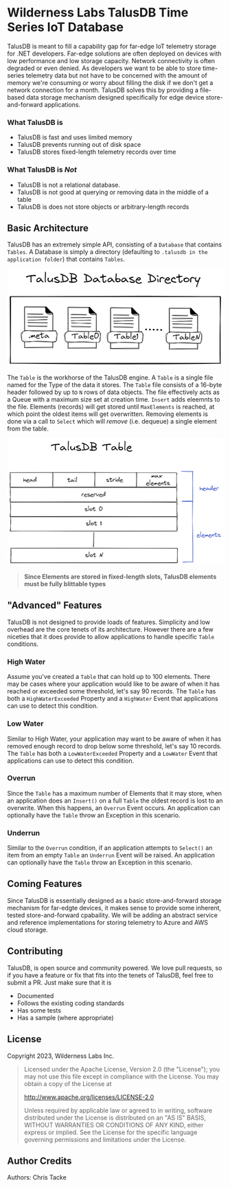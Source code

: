 # Wilderness Labs TalusDB Time Series IoT Database

TalusDB is meant to fill a capability gap for far-edge IoT telemetry storage for .NET developers.  Far-edge solutions are often deployed on devices with low performance and low storage capacity.  Network connectivity is often degraded or even denied.  As developers we want to be able to store time-series telemetry data but not have to be concerned with the amount of memory we're consuming or worry about filling the disk if we don't get a network connection for a month.  TalusDB solves this by providing a file-based data storage mechanism designed specifically for edge device store-and-forward applications.

### What TalusDB is 

- TalusDB is fast and uses limited memory
- TalusDB prevents running out of disk space
- TalusDB stores fixed-length telemetry records over time

### What TalusDB is *Not* 

- TalusDB is not a relational database.
- TalusDB is not good at querying or removing data in the middle of a table
- TalusDB is does not store objects or arbitrary-length records

## Basic Architecture

TalusDB has an extremely simple API, consisting of a `Database` that contains `Tables`.  A Database is simply a directory (defaulting to `.talusdb in the application folder`) that contains `Tables`.

![](doc/database.png)

The `Table` is the workhorse of the TalusDB engine.  A `Table` is a single file named for the Type of the data it stores. The `Table` file consists of a 16-byte header followed by up to `N` rows of data objects.  The file effectively acts as a Queue with a maximum size set at creation time.  `Insert` adds eleemnts to the file. Elements (records) will get stored until `MaxElements` is reached, at which point the oldest items will get overwritten.  Removing elements is done via a call to `Select` which will *remove* (i.e. dequeue) a single element from the table.

![](doc/table.png)

> **Since Elements are stored in fixed-length slots, TalusDB elements must be fully blittable types**

## "Advanced" Features

TalusDB is not designed to provide loads of features.  Simplicity and low overhead are the core tenets of its architecture.  However there are a few niceties that it does provide to allow applications to handle specific `Table` conditions.

### High Water

Assume you've created a `Table` that can hold up to 100 elements.  There may be cases where your application would like to be aware of when it has reached or exceeded some threshold, let's say 90 records.  The `Table` has both a `HighWaterExceeded` Property and a `HighWater` Event that applications can use to detect this condition.

### Low Water

Similar to High Water, your application may want to be aware of when it has removed enough record to drop below some threshold, let's say 10 records.  The `Table` has both a `LowWaterExceeded` Property and a `LowWater` Event that applications can use to detect this condition.

### Overrun

Since the `Table` has a maximum number of Elements that it may store, when an application does an `Insert()` on a full `Table` the oldest record is lost to an overwrite.  When this happens, an `Overrun` Event occurs.  An application can optionally have the `Table` throw an Exception in this scenario.

### Underrun

Similar to the `Overrun` condition, if an application attempts to `Select()` an item from an empty `Table` an `Underrun` Event will be raised. An application can optionally have the `Table` throw an Exception in this scenario.

## Coming Features

Since TalusDB is essentially designed as a basic store-and-forward storage mechanism for far-edgte devices, it makes sense to provide some inherent, tested store-and-forward cpabaility.  We will be adding an abstract service and reference implementations for storing telemetry to Azure and AWS cloud storage.

## Contributing

TalusDB, is open source and community powered. We love pull requests, so if you have a feature or fix that fits into the tenets of TalusDB, feel free to submit a PR.  Just make sure that it is

- Documented
- Follows the existing coding standards
- Has some tests
- Has a sample (where appropriate)

## License
Copyright 2023, Wilderness Labs Inc.

> Licensed under the Apache License, Version 2.0 (the "License");
you may not use this file except in compliance with the License.
You may obtain a copy of the License at
>
>  http://www.apache.org/licenses/LICENSE-2.0
>
> Unless required by applicable law or agreed to in writing, software
distributed under the License is distributed on an "AS IS" BASIS,
WITHOUT WARRANTIES OR CONDITIONS OF ANY KIND, either express or implied.
See the License for the specific language governing permissions and
limitations under the License.

## Author Credits
Authors: Chris Tacke